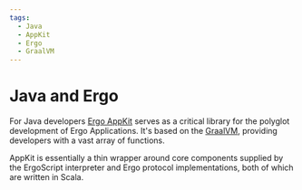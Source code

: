 ```yaml
---
tags:
  - Java
  - AppKit
  - Ergo
  - GraalVM
---
```


# Java and Ergo

For Java developers [Ergo AppKit](appkit.md) serves as a critical library for the polyglot development of Ergo Applications. It's based on the [GraalVM](https://www.graalvm.org/), providing developers with a vast array of functions.

AppKit is essentially a thin wrapper around core components supplied by the ErgoScript interpreter and Ergo protocol implementations, both of which are written in Scala. 

